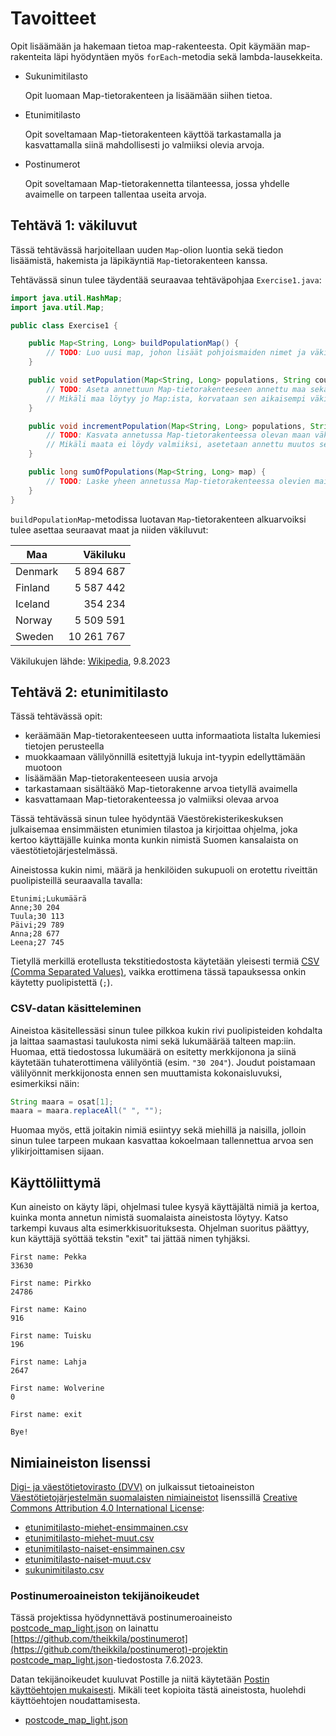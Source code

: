 # Tavoitteet

Opit lisäämään ja hakemaan tietoa map-rakenteesta. Opit käymään map-rakenteita läpi hyödyntäen myös `forEach`-metodia sekä lambda-lausekkeita.

* Sukunimitilasto

    Opit luomaan Map-tietorakenteen ja lisäämään siihen tietoa.

* Etunimitilasto

    Opit soveltamaan Map-tietorakenteen käyttöä tarkastamalla ja kasvattamalla siinä mahdollisesti jo valmiiksi olevia arvoja.

* Postinumerot

    Opit soveltamaan Map-tietorakennetta tilanteessa, jossa yhdelle avaimelle on tarpeen tallentaa useita arvoja.


## Tehtävä 1: väkiluvut

Tässä tehtävässä harjoitellaan uuden `Map`-olion luontia sekä tiedon lisäämistä, hakemista ja läpikäyntiä `Map`-tietorakenteen kanssa.

Tehtävässä sinun tulee täydentää seuraavaa tehtäväpohjaa `Exercise1.java`:

```java
import java.util.HashMap;
import java.util.Map;

public class Exercise1 {

    public Map<String, Long> buildPopulationMap() {
        // TODO: Luo uusi map, johon lisäät pohjoismaiden nimet ja väkiluvut
    }

    public void setPopulation(Map<String, Long> populations, String country, long population) {
        // TODO: Aseta annettuun Map-tietorakenteeseen annettu maa sekä sen väkiluku.
        // Mikäli maa löytyy jo Map:ista, korvataan sen aikaisempi väkiluku uudella.
    }

    public void incrementPopulation(Map<String, Long> populations, String country, long change) {
        // TODO: Kasvata annetussa Map-tietorakenteessa olevan maan väkilukua annetun määrän verran.
        // Mikäli maata ei löydy valmiiksi, asetetaan annettu muutos sellaisenaan väkiluvuksi.
    }

    public long sumOfPopulations(Map<String, Long> map) {
        // TODO: Laske yheen annetussa Map-tietorakenteessa olevien maiden väkiluvut ja palauta tulos
    }
}
```

`buildPopulationMap`-metodissa luotavan `Map`-tietorakenteen alkuarvoiksi tulee asettaa seuraavat maat ja niiden väkiluvut:

Maa     | Väkiluku
--------|-----------:
Denmark | 5 894 687
Finland | 5 587 442
Iceland | 354 234
Norway  | 5 509 591
Sweden  | 10 261 767

Väkilukujen lähde: [Wikipedia](https://en.wikipedia.org/wiki/Nordic_countries), 9.8.2023

## Tehtävä 2: etunimitilasto

Tässä tehtävässä opit:

* keräämään Map-tietorakenteeseen uutta informaatiota listalta lukemiesi tietojen perusteella
* muokkaamaan välilyönnillä esitettyjä lukuja int-tyypin edellyttämään muotoon
* lisäämään Map-tietorakenteeseen uusia arvoja
* tarkastamaan sisältääkö Map-tietorakenne arvoa tietyllä avaimella
* kasvattamaan Map-tietorakenteessa jo valmiiksi olevaa arvoa

Tässä tehtävässä sinun tulee hyödyntää Väestörekisterikeskuksen julkaisemaa ensimmäisten etunimien tilastoa ja kirjoittaa ohjelma, joka kertoo käyttäjälle kuinka monta kunkin nimistä Suomen kansalaista on väestötietojärjestelmässä.

Aineistossa kukin nimi, määrä ja henkilöiden sukupuoli on erotettu riveittän puolipisteillä seuraavalla tavalla:

```csv
Etunimi;Lukumäärä
Anne;30 204
Tuula;30 113
Päivi;29 789
Anna;28 677
Leena;27 745
```

Tietyllä merkillä erotellusta tekstitiedostosta käytetään yleisesti termiä [CSV (Comma Separated Values)](https://en.wikipedia.org/wiki/Comma-separated_values), vaikka erottimena tässä tapauksessa onkin käytetty puolipistettä (`;`).


### CSV-datan käsitteleminen

Aineistoa käsitellessäsi sinun tulee pilkkoa kukin rivi puolipisteiden kohdalta ja laittaa saamastasi taulukosta nimi sekä lukumäärää talteen map:iin. Huomaa, että tiedostossa lukumäärä on esitetty merkkijonona ja siinä käytetään tuhaterottimena välilyöntiä (esim. `"30 204"`). Joudut poistamaan välilyönnit merkkijonosta ennen sen muuttamista kokonaisluvuksi, esimerkiksi näin:

```java
String maara = osat[1];
maara = maara.replaceAll(" ", "");
```

Huomaa myös, että joitakin nimiä esiintyy sekä miehillä ja naisilla, jolloin sinun tulee tarpeen mukaan kasvattaa kokoelmaan tallennettua arvoa sen ylikirjoittamisen sijaan.


## Käyttöliittymä

Kun aineisto on käyty läpi, ohjelmasi tulee kysyä käyttäjältä nimiä ja kertoa, kuinka monta annetun nimistä suomalaista aineistosta löytyy. Katso tarkempi kuvaus alta esimerkkisuorituksesta. Ohjelman suoritus päättyy, kun käyttäjä syöttää tekstin "exit" tai jättää nimen tyhjäksi.

```
First name: Pekka
33630

First name: Pirkko
24786

First name: Kaino
916

First name: Tuisku
196

First name: Lahja
2647

First name: Wolverine
0

First name: exit

Bye!
```

## Nimiaineiston lisenssi

[Digi- ja väestötietovirasto (DVV)](https://www.avoindata.fi/data/fi/organization/digi_ja_vaestotietovirasto) on julkaissut tietoaineiston [Väestötietojärjestelmän suomalaisten nimiaineistot](https://www.avoindata.fi/data/fi/dataset/none) lisenssillä [Creative Commons Attribution 4.0 International License](https://creativecommons.org/licenses/by/4.0/):

* [etunimitilasto-miehet-ensimmainen.csv](/data/etunimitilasto-miehet-ensimmainen.csv)
* [etunimitilasto-miehet-muut.csv](/data/etunimitilasto-miehet-muut.csv)
* [etunimitilasto-naiset-ensimmainen.csv](/data/etunimitilasto-naiset-ensimmainen.csv)
* [etunimitilasto-naiset-muut.csv](/data/etunimitilasto-naiset-muut.csv)
* [sukunimitilasto.csv](/data/sukunimitilasto.csv)

### Postinumeroaineiston tekijänoikeudet

Tässä projektissa hyödynnettävä postinumeroaineisto [postcode_map_light.json](postcode_map_light.json) on lainattu [https://github.com/theikkila/postinumerot](https://github.com/theikkila/postinumerot)-projektin [postcode_map_light.json](https://github.com/theikkila/postinumerot/blob/master/postcode_map_light.json)-tiedostosta 7.6.2023.

Datan tekijänoikeudet kuuluvat Postille ja niitä käytetään [Postin käyttöehtojen mukaisesti](https://www.posti.fi/fi/asiakastuki/postinumerotiedostot). Mikäli teet kopioita tästä aineistosta, huolehdi käyttöehtojen noudattamisesta.

* [postcode_map_light.json](/data/postcode_map_light.json)
